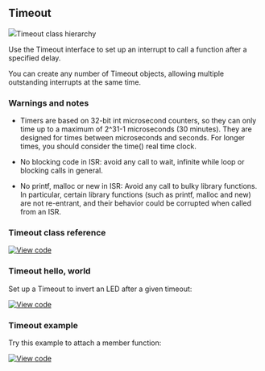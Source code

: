 ## Timeout

<span class="images">![](https://os-doc-builder.test.mbed.com/docs/v5.9/mbed-os-api-doxy/classmbed_1_1_timeout.png)<span>Timeout class hierarchy</span></span>

Use the Timeout interface to set up an interrupt to call a function after a specified delay.

You can create any number of Timeout objects, allowing multiple outstanding interrupts at the same time.

### Warnings and notes

* Timers are based on 32-bit int microsecond counters, so they can only time up to a maximum of 2^31-1 microseconds (30 minutes). They are designed for times between microseconds and seconds. For longer times, you should consider the time() real time clock.

* No blocking code in ISR: avoid any call to wait, infinite while loop or blocking calls in general.

* No printf, malloc or new in ISR: Avoid any call to bulky library functions. In particular, certain library functions (such as printf, malloc and new) are not re-entrant, and their behavior could be corrupted when called from an ISR.

### Timeout class reference

[![View code](https://www.mbed.com/embed/?type=library)](http://os.mbed.com/docs/v5.9/mbed-os-api-doxy/classmbed_1_1_timeout.html)

### Timeout hello, world

Set up a Timeout to invert an LED after a given timeout:

[![View code](https://www.mbed.com/embed/?url=https://os.mbed.com/teams/mbed_example/code/Timeout_HelloWorld/)](https://os.mbed.com/teams/mbed_example/code/Timeout_HelloWorld/file/46d33a0cb1b1/main.cpp)

### Timeout example

Try this example to attach a member function:

[![View code](https://www.mbed.com/embed/?url=https://os.mbed.com/teams/mbed_example/code/Timeout_Example/)](https://os.mbed.com/teams/mbed_example/code/Timeout_Example/file/00cc01bd2e75/main.cpp)
